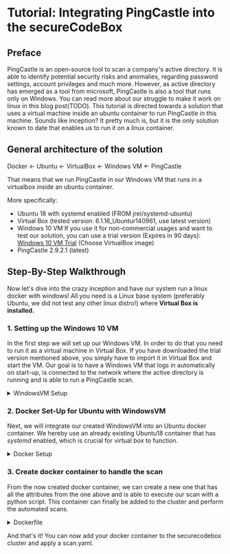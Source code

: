 <!--
SPDX-FileCopyrightText: 2021 iteratec GmbH

SPDX-License-Identifier: Apache-2.0
-->

# Tutorial: Integrating PingCastle into the secureCodeBox

## Preface

PingCastle is an open-source tool to scan a company's active directory. It is able to identify potential security
risks and anomalies, regarding password settings, account privileges and much more. However, as active directory
has emerged as a tool from microsoft, PingCastle is also a tool that runs only on Windows.
You can read more about our struggle to make it work on linux in this blog post(TODO).
This tutorial is directed towards a solution that uses a virtual machine inside an ubuntu container to run
PingCastle in this machine. Sounds like inception? It pretty much is, but it is the only solution known to date that
enables us to run it on a linux container.

## General architecture of the solution

Docker <- Ubuntu <- VirtualBox <- Windows VM <- PingCastle

That means that we run PingCastle in our Windows VM that runs in a virtualbox inside an ubuntu container.

More specifically:
* Ubuntu 18 with systemd enabled (FROM jrei/systemd-ubuntu)
* Virtual Box (tested version: 6.1.16_Ubuntur140961, use latest version)
* Windows 10 VM
If you use it for non-commercial usages and want to test our solution, you can use a trial version (Expires in 90 days):
[Windows 10 VM Trial](https://developer.microsoft.com/de-de/windows/downloads/virtual-machines/) (Choose VirtualBox image)
* PingCastle 2.9.2.1 (latest)

## Step-By-Step Walkthrough

Now let's dive into the crazy inception and have our system run a linux docker with windows!
All you need is a Linux base system (preferably Ubuntu, we did not test any other linux distro!) where **Virtual Box
is installed.**

### 1. Setting up the Windows 10 VM
In the first step we will set up our Windows VM. In order to do that you need to run it as a virtual machine in 
Virtual Box. If you have downloaded the trial version mentioned above, you simply have to import it in Virtual Box
and start the VM.
Our goal is to have a Windows VM that logs in automatically on start-up, is connected to the network where the active
directory is running and is able to run a PingCastle scan.

<details>
<summary> WindowsVM Setup </summary>
0. Install your specific language & keyboard Settings (optional, but can be useful)

1. Allow login without password for VirtualBox:
   [Source Stackoverflow](https://stackoverflow.com/questions/35372516/vboxmanage-error-the-specified-user-was-not-able-to-logon-on-guest)

"Run" -> "gpedit.msc".
Windows Settings -> Security Settings -> Local Policies -> Security Options -> Accounts:
Limit local account use of blank passwords to console logon only -> set it to DISABLED.

2. Establish VPN Connection to the network where the AD is located (if not used in the network anyway)

If the container is always running in the company's network, this step should not be necessary.
<details>
<summary>Otherwise you have to automatically connect to the VPN on startup</summary>

Automatically connect to VPN on startup:
- Create a file "autoConnectVPN.bat"
- Add the following line to the file:
  c:\windows\system32\rasdial.exe "domain" [/domain:domain.de]
- Go To: C:\Users\USER\AppData\Roaming\Microsoft\Windows\Start Menu\Programs\Startup
- Create shortlink to the autoConnectVPN.bat file

**Unfortunately, we experienced that this does not always work with PingCastle. The connection was established,
but PingCastle refused to find the network. We provide a very dirty workaround that is not by any means error-prove.
It should only be used if all other possibilities failed, and you want to test if the docker container is working at all.**
```
Dirtiest workaround: Use python to automatically click on the connection symbol:
1. Install python 3.x and pip, add python to path, then (python -m) pip install pywin32

2. Create a script that just clicks "manually" on the connection symbols. (Read the mouse coordinates and click them)
```
</details>

3. Hang VM into the domain:

   3.1 Open Powershell.exe as Administrator(!)

   3.2 Type in the following command: Add-Computer -DomainName domain.de -NewName PingCastleVM

   3.3 Type in your credentials (Username is the domain shortcut, e.g. pschmidt; Password is your regular PW)

   3.4 If you are succesfull, this message shows:
   WARNING: The changes will take effect after you restart the computer (your computer name).

   3.5 Restart VM

   3.6 Check date&time, maybe the timezone has to be set manually to have a correct system time

4. Download necessary tools:

   4.1 [Download PingCastle](https://github.com/vletoux/pingcastle/releases/download/2.9.2.1/PingCastle_2.9.2.1.zip)

   4.2 Unzip to path: *C:\PingCastle*

   4.3 We found it most useful and the easiest way not to call PingCastle directly but via a script. 
       So create healthcheck.cmd in *C:\PingCastle* :
```
cd C:\PingCastle
PingCastle.exe --healthcheck --server domain.com
``` 
*cd* necessary because otherwise guestcontrol will use a wrong default path.  
  
   4.4 Check if you can successfully scan your domain via the script! 

5. Install Guest Additions for Virtual Box

6. Set Auto-Login:
   [Source: Tech-Faq](https://www.tech-faq.net/windows-10-autologin-einrichten/)

Create file and execute:
```
Windows Registry Editor Version 5.00

 [HKEY_LOCAL_MACHINE\SOFTWARE\Microsoft\Windows NT\CurrentVersion\Passwordless\Device]
"DevicePasswordLessBuildVersion"=dword:00000000
```

7. Disable recovery modes to avoid that the VM gets stuck upon startup. (This step is optional and can for certain
be further improved)

   7.1 Open cmd as administrator

   7.2
   ```
   reagentc /info
   reagentc /disable   
   ```
   
8. Now check if you can run your VM in headless mode and execute a scan:
```
    vboxmanage startvm WinVM --type headless
    vboxmanage showvminfo WinVM | grep "State" # should be "Running"
    vboxmanage guestcontrol WinVM run --exe "c:\\PingCastle\\healthcheck.cmd" --username USER
```

9. Finally, you must export the modified appliance using VirtualBox (.ova)
</details>

### 2. Docker Set-Up for Ubuntu with WindowsVM
Next, we will integrate our created WindowsVM into an Ubuntu docker container.
We hereby use an already existing Ubuntu18 container that has *systemd* enabled, 
which is crucial for virtual box to function.

<details>
<summary>Docker Setup</summary>

Dockerfile:
```
FROM jrei/systemd-ubuntu

# VirtualBox
RUN apt-get update \
  && apt-get -y install wget \
  && apt-get -y install gnupg2 \
  && apt-get -y install systemd \
  && apt-get -y install python3 \
  && apt-get -y install software-properties-common \
  && apt-get -y install unzip \
  && wget -q https://www.virtualbox.org/download/oracle_vbox_2016.asc -O- | apt-key add - \
  && wget -q https://www.virtualbox.org/download/oracle_vbox.asc -O- | apt-key add - \
  && add-apt-repository "deb https://download.virtualbox.org/virtualbox/debian bionic contrib" \
  && apt-get -y update \
  && apt-get -y install linux-headers-generic \
  && mkdir WindowsVM \
  && apt-get -y install virtualbox


# Add run pingcastle script
ADD run_pingcastle_healthcheck.py run_pingcastle_healthcheck.py
```

Now we have to do some manual configurations, so we must run the container. In --device, you have to provide the
path where vboxdrv on your base system is located.
```
docker run -d --privileged \
  --name windocvm --network=host \
  --device /dev/vboxdrv:/dev/vboxdrv \
  -v /sys/fs/cgroup:/sys/fs/cgroup:ro \
  -v /tmp:/tmp -it windocvm
```


Next, copy the WindowsVM to the created container:
```
docker cp WindowsVM/WinVM.ova windocvm:WindowsVM/WinVM.ova
```

Change to the running container and import and start the VM:
```
  docker exec -it windocvm /bin/bash
  
  cd WindowsVM \
  && vboxmanage import WinVM.ova \
  && vboxmanage list vms \
  && vboxmanage startvm WinVM --type headless \
  && vboxmanage showvminfo WinVM | grep "State"
```

After that you can push the docker image to your own docker repository or proceed with the local image.
</details>

### 3. Create docker container to handle the scan
From the now created docker container, we can create a new one that has all the attributes from the one above and is
able to execute our scan with a python script. This container can finally be added to the cluster and perform the 
automated scans.

<details>
<summary>Dockerfile</summary>

```
FROM docker.yourrepo.com/windocvm:latest

CMD python3 run_pingcastle_healthcheck.py
```
</details>


And that's it! You can now add your docker container to the securecodebox cluster and apply a scan.yaml.
